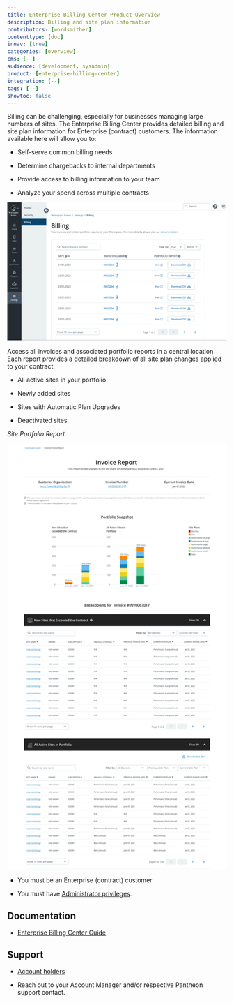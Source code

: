 ```yaml
---
title: Enterprise Billing Center Product Overview
description: Billing and site plan information
contributors: [wordsmither]
contenttype: [doc]
innav: [true]
categories: [overview]
cms: [--]
audience: [development, sysadmin]
product: [enterprise-billing-center]
integration: [--]
tags: [--]
showtoc: false
---
```


<TabList>

<Tab title="Overview" id="overview" active={true}>

Billing can be challenging, especially for businesses managing large numbers of sites. The Enterprise Billing Center provides detailed billing and site plan information for Enterprise (contract) customers.  The information available here will allow you to:

- Self-serve common billing needs

- Determine chargebacks to internal departments

- Provide access to billing information to your team

- Analyze your spend across multiple contracts

![Enterprise Billing Center](../images/enterprise-billing-center.png)

</Tab>

<Tab title="Features" id="features">

Access all invoices and associated portfolio reports in a central location.  Each report provides a detailed breakdown of all site plan changes applied to your contract:

- All active sites in your portfolio

- Newly added sites

- Sites with Automatic Plan Upgrades

- Deactivated sites

*Site Portfolio Report*

![Site Portfolio Charts](../images/enterprise-billing-center-invoice-report.jpg)


</Tab>

<Tab title="Requirements" id="requirements">

- You must be an Enterprise (contract) customer

- You must have [Administrator privileges](/guides/account-mgmt/workspace-sites-teams/teams#change-a-users-role).

</Tab>

<Tab title="Resources" id="resources">

## Documentation

- [Enterprise Billing Center Guide](/guides/enterprise-billing-center)

## Support

- [Account holders](https://dashboard.pantheon.io/workspace/ee3995c4-652e-44a0-b00b-0085e92d78da/support)

- Reach out to your Account Manager and/or respective Pantheon support contact.

</Tab>

</TabList>
